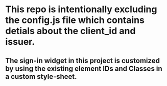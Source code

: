 # This repo is intentionally excluding the config.js file which contains detials about the client_id and issuer.

## The sign-in widget in this project is customized by using the existing element IDs and Classes in a custom style-sheet.
